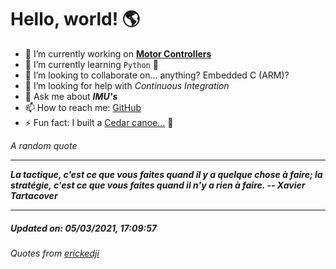 # Hello, world! 🌎


- 🔧 I’m currently working on [**Motor Controllers**](https://github.com/kyleRhess/MicroMotor)
- 🌱 I’m currently learning `Python` **🐍**
- 👯 I’m looking to collaborate on... anything? Embedded C (ARM)?
- 🤔 I’m looking for help with *Continuous Integration*
- 💬 Ask me about ***IMU's***
- 📫 How to reach me: [GitHub](https://github.com/kyleRhess)
- ⚡ Fun fact: I built a [Cedar canoe...](https://kylerhess.github.io/canoe.html) 🛶

_A random quote_
___
***La tactique, c'est ce que vous faites quand il y a quelque chose à
faire; la stratégie, c'est ce que vous faites quand il n'y a rien à
faire.
-- Xavier Tartacover***
___
##### Updated on: 05/03/2021, 17:09:57
###### Quotes from [erickedji](https://gist.github.com/erickedji/68802)